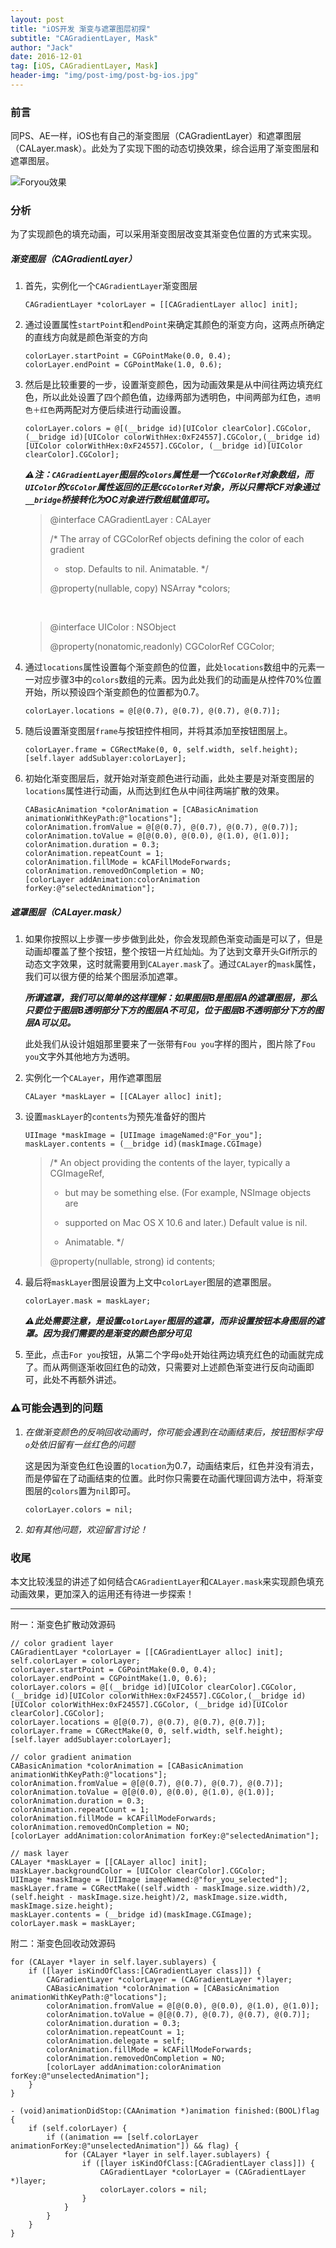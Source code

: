 ```yaml
---
layout: post
title: "iOS开发 渐变与遮罩图层初探"
subtitle: "CAGradientLayer, Mask"
author: "Jack"
date: 2016-12-01
tag: [iOS, CAGradientLayer, Mask]
header-img: "img/post-img/post-bg-ios.jpg"
---
```




### 前言

同PS、AE一样，iOS也有自己的渐变图层（CAGradientLayer）和遮罩图层（CALayer.mask）。此处为了实现下图的动态切换效果，综合运用了渐变图层和遮罩图层。

![Foryou效果](https://mushank.github.io/img/content-img/0-Foryou.gif)

### 分析

为了实现颜色的填充动画，可以采用渐变图层改变其渐变色位置的方式来实现。

##### 渐变图层（CAGradientLayer）

1. 首先，实例化一个`CAGradientLayer`渐变图层

   ```
   CAGradientLayer *colorLayer = [[CAGradientLayer alloc] init];
   ```

2. 通过设置属性`startPoint`和`endPoint`来确定其颜色的渐变方向，这两点所确定的直线方向就是颜色渐变的方向

   ```
   colorLayer.startPoint = CGPointMake(0.0, 0.4);
   colorLayer.endPoint = CGPointMake(1.0, 0.6);
   ```

3. 然后是比较重要的一步，设置渐变颜色，因为动画效果是从中间往两边填充红色，所以此处设置了四个颜色值，边缘两部为透明色，中间两部为红色，`透明色＋红色`两两配对方便后续进行动画设置。

   ```
   colorLayer.colors = @[(__bridge id)[UIColor clearColor].CGColor, (__bridge id)[UIColor colorWithHex:0xF24557].CGColor,(__bridge id)[UIColor colorWithHex:0xF24557].CGColor, (__bridge id)[UIColor clearColor].CGColor];
   ```

   ***⚠️注：`CAGradientLayer`图层的`colors`属性是一个`CGColorRef`对象数组，而`UIColor`的`CGColor`属性返回的正是`CGColorRef`对象，所以只需将CF对象通过`__bridge`桥接转化为OC对象进行数组赋值即可。***

   > @interface CAGradientLayer : CALayer
   >
   > /* The array of CGColorRef objects defining the color of each gradient
   >
   > * stop. Defaults to nil. Animatable. */
   >
   > @property(nullable, copy) NSArray *colors;

   ​

   > @interface UIColor : NSObject
   >
   > @property(nonatomic,readonly) CGColorRef CGColor;

4. 通过`locations`属性设置每个渐变颜色的位置，此处`locations`数组中的元素一一对应步骤3中的`colors`数组的元素。因为此处我们的动画是从控件70%位置开始，所以预设四个渐变颜色的位置都为0.7。

   ```
   colorLayer.locations = @[@(0.7), @(0.7), @(0.7), @(0.7)];
   ```

5. 随后设置渐变图层`frame`与按钮控件相同，并将其添加至按钮图层上。

   ```
   colorLayer.frame = CGRectMake(0, 0, self.width, self.height);
   [self.layer addSublayer:colorLayer];
   ```

6. 初始化渐变图层后，就开始对渐变颜色进行动画，此处主要是对渐变图层的`locations`属性进行动画，从而达到红色从中间往两端扩散的效果。

   ```
   CABasicAnimation *colorAnimation = [CABasicAnimation animationWithKeyPath:@"locations"];
   colorAnimation.fromValue = @[@(0.7), @(0.7), @(0.7), @(0.7)];
   colorAnimation.toValue = @[@(0.0), @(0.0), @(1.0), @(1.0)];
   colorAnimation.duration = 0.3;
   colorAnimation.repeatCount = 1;
   colorAnimation.fillMode = kCAFillModeForwards;
   colorAnimation.removedOnCompletion = NO;
   [colorLayer addAnimation:colorAnimation forKey:@"selectedAnimation"];
   ```

##### 遮罩图层（CALayer.mask）

1. 如果你按照以上步骤一步步做到此处，你会发现颜色渐变动画是可以了，但是动画却覆盖了整个按钮，整个按钮一片红灿灿。为了达到文章开头Gif所示的动态文字效果，这时就需要用到`CALayer.mask`了。通过`CALayer`的`mask`属性，我们可以很方便的给某个图层添加遮罩。

   ***所谓遮罩，我们可以简单的这样理解：如果图层B是图层A的遮罩图层，那么只要位于图层B透明部分下方的图层A不可见，位于图层B不透明部分下方的图层A可以见。***

   此处我们从设计姐姐那里要来了一张带有`Fou you`字样的图片，图片除了`Fou you`文字外其他地方为透明。

2. 实例化一个`CALayer`，用作遮罩图层

   ```
   CALayer *maskLayer = [[CALayer alloc] init];
   ```

3. 设置`maskLayer`的`contents`为预先准备好的图片

   ```
   UIImage *maskImage = [UIImage imageNamed:@"For_you"];
   maskLayer.contents = (__bridge id)(maskImage.CGImage)
   ```

   > /* An object providing the contents of the layer, typically a CGImageRef,
   >
   > * but may be something else. (For example, NSImage objects are
   >
   > * supported on Mac OS X 10.6 and later.) Default value is nil.
   >
   > * Animatable. */
   >
   > @property(nullable, strong) id contents;

4. 最后将`maskLayer`图层设置为上文中`colorLayer`图层的遮罩图层。

   ```
   colorLayer.mask = maskLayer;
   ```

   ***⚠️此处需要注意，是设置`colorLayer`图层的遮罩，而非设置按钮本身图层的遮罩。因为我们需要的是渐变的颜色部分可见***

5. 至此，点击`For you`按钮，从第二个字母`o`处开始往两边填充红色的动画就完成了。而从两侧逐渐收回红色的动效，只需要对上述颜色渐变进行反向动画即可，此处不再额外讲述。

### ⚠️可能会遇到的问题

1. *在做渐变颜色的反响回收动画时，你可能会遇到在动画结束后，按钮图标字母`o`处依旧留有一丝红色的问题*

   这是因为渐变色红色设置的`location`为0.7，动画结束后，红色并没有消去，而是停留在了动画结束的位置。此时你只需要在动画代理回调方法中，将渐变图层的`colors`置为`nil`即可。

   ```
   colorLayer.colors = nil;
   ```

2. *如有其他问题，欢迎留言讨论！*

### 收尾

本文比较浅显的讲述了如何结合`CAGradientLayer`和`CALayer.mask`来实现颜色填充动画效果，更加深入的运用还有待进一步探索！



---



附一：渐变色扩散动效源码

```
// color gradient layer
CAGradientLayer *colorLayer = [[CAGradientLayer alloc] init];
self.colorLayer = colorLayer;
colorLayer.startPoint = CGPointMake(0.0, 0.4);
colorLayer.endPoint = CGPointMake(1.0, 0.6);
colorLayer.colors = @[(__bridge id)[UIColor clearColor].CGColor, (__bridge id)[UIColor colorWithHex:0xF24557].CGColor,(__bridge id)[UIColor colorWithHex:0xF24557].CGColor, (__bridge id)[UIColor clearColor].CGColor];
colorLayer.locations = @[@(0.7), @(0.7), @(0.7), @(0.7)];
colorLayer.frame = CGRectMake(0, 0, self.width, self.height);
[self.layer addSublayer:colorLayer];

// color gradient animation
CABasicAnimation *colorAnimation = [CABasicAnimation animationWithKeyPath:@"locations"];
colorAnimation.fromValue = @[@(0.7), @(0.7), @(0.7), @(0.7)];
colorAnimation.toValue = @[@(0.0), @(0.0), @(1.0), @(1.0)];
colorAnimation.duration = 0.3;
colorAnimation.repeatCount = 1;
colorAnimation.fillMode = kCAFillModeForwards;
colorAnimation.removedOnCompletion = NO;
[colorLayer addAnimation:colorAnimation forKey:@"selectedAnimation"];
            
// mask layer
CALayer *maskLayer = [[CALayer alloc] init];
maskLayer.backgroundColor = [UIColor clearColor].CGColor;
UIImage *maskImage = [UIImage imageNamed:@"for_you_selected"];
maskLayer.frame = CGRectMake((self.width - maskImage.size.width)/2, (self.height - maskImage.size.height)/2, maskImage.size.width, maskImage.size.height);
maskLayer.contents = (__bridge id)(maskImage.CGImage);
colorLayer.mask = maskLayer;
```

附二：渐变色回收动效源码

```
for (CALayer *layer in self.layer.sublayers) {
	if ([layer isKindOfClass:[CAGradientLayer class]]) {
		CAGradientLayer *colorLayer = (CAGradientLayer *)layer;
		CABasicAnimation *colorAnimation = [CABasicAnimation 	animationWithKeyPath:@"locations"];
		colorAnimation.fromValue = @[@(0.0), @(0.0), @(1.0), @(1.0)];
		colorAnimation.toValue = @[@(0.7), @(0.7), @(0.7), @(0.7)];
		colorAnimation.duration = 0.3;
		colorAnimation.repeatCount = 1;
		colorAnimation.delegate = self;
		colorAnimation.fillMode = kCAFillModeForwards;
		colorAnimation.removedOnCompletion = NO;
		[colorLayer addAnimation:colorAnimation forKey:@"unselectedAnimation"];
	}
}
```

```
- (void)animationDidStop:(CAAnimation *)animation finished:(BOOL)flag
{
    if (self.colorLayer) {
        if ((animation == [self.colorLayer animationForKey:@"unselectedAnimation"]) && flag) {
            for (CALayer *layer in self.layer.sublayers) {
                if ([layer isKindOfClass:[CAGradientLayer class]]) {
                    CAGradientLayer *colorLayer = (CAGradientLayer *)layer;
                    colorLayer.colors = nil;
                }
            }
        }
    }
}
```

